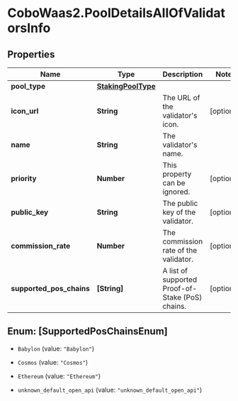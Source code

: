 # CoboWaas2.PoolDetailsAllOfValidatorsInfo

## Properties

Name | Type | Description | Notes
------------ | ------------- | ------------- | -------------
**pool_type** | [**StakingPoolType**](StakingPoolType.md) |  | 
**icon_url** | **String** | The URL of the validator&#39;s icon. | [optional] 
**name** | **String** | The validator&#39;s name. | 
**priority** | **Number** | This property can be ignored. | [optional] 
**public_key** | **String** | The public key of the validator. | [optional] 
**commission_rate** | **Number** | The commission rate of the validator. | [optional] 
**supported_pos_chains** | **[String]** | A list of supported Proof-of-Stake (PoS) chains. | [optional] 



## Enum: [SupportedPosChainsEnum]


* `Babylon` (value: `"Babylon"`)

* `Cosmos` (value: `"Cosmos"`)

* `Ethereum` (value: `"Ethereum"`)

* `unknown_default_open_api` (value: `"unknown_default_open_api"`)




